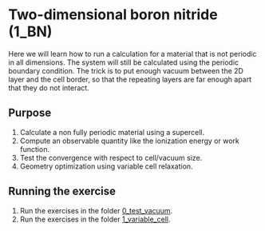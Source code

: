 # Two-dimensional boron nitride (1_BN)
Here we will learn how to run a calculation for a material that is not periodic in all dimensions.
The system will still be calculated using the periodic boundary condition.
The trick is to put enough vacuum between the 2D layer and the cell border, 
so that the repeating layers are far enough apart that they do not interact.

## Purpose
  1. Calculate a non fully periodic material using a supercell.
  2. Compute an observable quantity like the ionization energy or work function.
  3. Test the convergence with respect to cell/vacuum size.
  4. Geometry optimization using variable cell relaxation.

## Running the exercise
  1. Run the exercises in the folder [0_test_vacuum](0_test_vacuum).
  2. Run the exercises in the folder [1_variable_cell](1_variable_cell).
